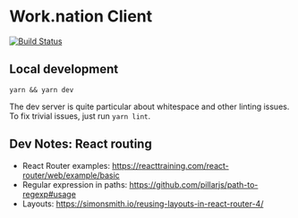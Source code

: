 # Work.nation Client

[![Build Status](https://travis-ci.org/worknation/client.work.nation.svg?branch=master)](https://travis-ci.org/worknation/client.work.nation)

<!-- ## Live demo -->

<!-- https://demo.worknation.io -->

## Local development

```
yarn && yarn dev
```

The dev server is quite particular about whitespace and other linting issues.
To fix trivial issues, just run `yarn lint`.

<!-- If you want to run a server, see also _Work.nation Server_. -->

## Dev Notes: React routing

- React Router examples: https://reacttraining.com/react-router/web/example/basic
- Regular expression in paths: https://github.com/pillarjs/path-to-regexp#usage
- Layouts: https://simonsmith.io/reusing-layouts-in-react-router-4/